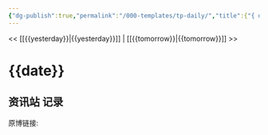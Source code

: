 ```yaml
---
{"dg-publish":true,"permalink":"/000-templates/tp-daily/","title":{"{ date }":null}}
---
```



<< [[{{yesterday}}\|{{yesterday}}]] | [[{{tomorrow}}\|{{tomorrow}}]] >>
# {{date}}

## 资讯站 记录

原博链接: 

